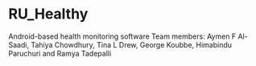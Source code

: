 # RU_Healthy
Android-based health monitoring software
Team members: Aymen F Al-Saadi, Tahiya Chowdhury,  Tina L Drew, George Koubbe, Himabindu Paruchuri and  Ramya Tadepalli
